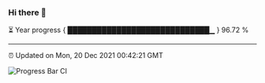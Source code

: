 ### Hi there 👋

⏳ Year progress { █████████████████████████████▁ } 96.72 %

---

⏰ Updated on Mon, 20 Dec 2021 00:42:21 GMT

![Progress Bar CI](https://github.com/liununu/liununu/workflows/Progress%20Bar%20CI/badge.svg)

